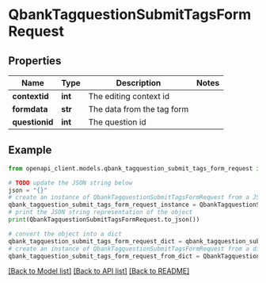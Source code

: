 # QbankTagquestionSubmitTagsFormRequest


## Properties

Name | Type | Description | Notes
------------ | ------------- | ------------- | -------------
**contextid** | **int** | The editing context id | 
**formdata** | **str** | The data from the tag form | 
**questionid** | **int** | The question id | 

## Example

```python
from openapi_client.models.qbank_tagquestion_submit_tags_form_request import QbankTagquestionSubmitTagsFormRequest

# TODO update the JSON string below
json = "{}"
# create an instance of QbankTagquestionSubmitTagsFormRequest from a JSON string
qbank_tagquestion_submit_tags_form_request_instance = QbankTagquestionSubmitTagsFormRequest.from_json(json)
# print the JSON string representation of the object
print(QbankTagquestionSubmitTagsFormRequest.to_json())

# convert the object into a dict
qbank_tagquestion_submit_tags_form_request_dict = qbank_tagquestion_submit_tags_form_request_instance.to_dict()
# create an instance of QbankTagquestionSubmitTagsFormRequest from a dict
qbank_tagquestion_submit_tags_form_request_from_dict = QbankTagquestionSubmitTagsFormRequest.from_dict(qbank_tagquestion_submit_tags_form_request_dict)
```
[[Back to Model list]](../README.md#documentation-for-models) [[Back to API list]](../README.md#documentation-for-api-endpoints) [[Back to README]](../README.md)


